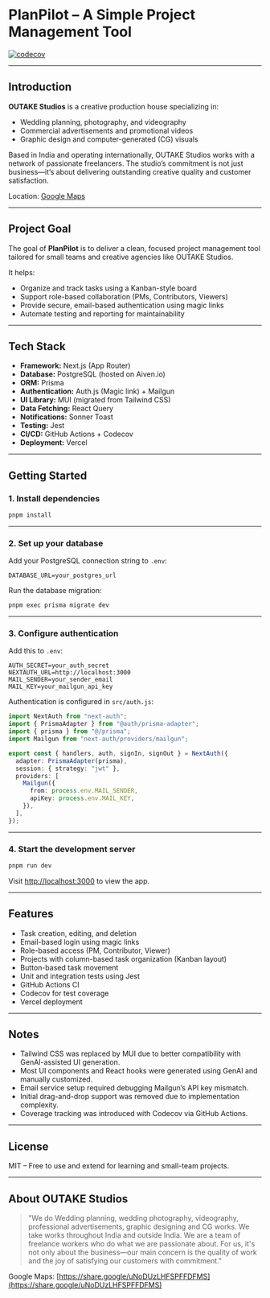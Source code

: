# PlanPilot – A Simple Project Management Tool  
[![codecov](https://codecov.io/gh/BhagathSharma/supreme_bakery/branch/main/graph/badge.svg)](https://codecov.io/gh/BhagathSharma/supreme_bakery)

---

## Introduction

**OUTAKE Studios** is a creative production house specializing in:

- Wedding planning, photography, and videography  
- Commercial advertisements and promotional videos  
- Graphic design and computer-generated (CG) visuals  

Based in India and operating internationally, OUTAKE Studios works with a network of passionate freelancers. The studio’s commitment is not just business—it’s about delivering outstanding creative quality and customer satisfaction.

Location: [Google Maps](https://share.google/uNoDUzLHFSPFFDFMS)

---

## Project Goal

The goal of **PlanPilot** is to deliver a clean, focused project management tool tailored for small teams and creative agencies like OUTAKE Studios.

It helps:

- Organize and track tasks using a Kanban-style board  
- Support role-based collaboration (PMs, Contributors, Viewers)  
- Provide secure, email-based authentication using magic links  
- Automate testing and reporting for maintainability

---

## Tech Stack

- **Framework:** Next.js (App Router)
- **Database:** PostgreSQL (hosted on Aiven.io)
- **ORM:** Prisma
- **Authentication:** Auth.js (Magic link) + Mailgun
- **UI Library:** MUI (migrated from Tailwind CSS)
- **Data Fetching:** React Query
- **Notifications:** Sonner Toast
- **Testing:** Jest
- **CI/CD:** GitHub Actions + Codecov
- **Deployment:** Vercel

---

## Getting Started

### 1. Install dependencies

```bash
pnpm install
````

---

### 2. Set up your database

Add your PostgreSQL connection string to `.env`:

```env
DATABASE_URL=your_postgres_url
```

Run the database migration:

```bash
pnpm exec prisma migrate dev
```

---

### 3. Configure authentication

Add this to `.env`:

```env
AUTH_SECRET=your_auth_secret
NEXTAUTH_URL=http://localhost:3000
MAIL_SENDER=your_sender_email
MAIL_KEY=your_mailgun_api_key
```

Authentication is configured in `src/auth.js`:

```ts
import NextAuth from "next-auth";
import { PrismaAdapter } from "@auth/prisma-adapter";
import { prisma } from "@/prisma";
import Mailgun from "next-auth/providers/mailgun";

export const { handlers, auth, signIn, signOut } = NextAuth({
  adapter: PrismaAdapter(prisma),
  session: { strategy: "jwt" },
  providers: [
    Mailgun({
      from: process.env.MAIL_SENDER,
      apiKey: process.env.MAIL_KEY,
    }),
  ],
});
```

---

### 4. Start the development server

```bash
pnpm run dev
```

Visit [http://localhost:3000](http://localhost:3000) to view the app.

---

## Features

* Task creation, editing, and deletion
* Email-based login using magic links
* Role-based access (PM, Contributor, Viewer)
* Projects with column-based task organization (Kanban layout)
* Button-based task movement
* Unit and integration tests using Jest
* GitHub Actions CI
* Codecov for test coverage
* Vercel deployment

---

## Notes

* Tailwind CSS was replaced by MUI due to better compatibility with GenAI-assisted UI generation.
* Most UI components and React hooks were generated using GenAI and manually customized.
* Email service setup required debugging Mailgun’s API key mismatch.
* Initial drag-and-drop support was removed due to implementation complexity.
* Coverage tracking was introduced with Codecov via GitHub Actions.

---

## License

MIT – Free to use and extend for learning and small-team projects.

---

## About OUTAKE Studios

> "We do Wedding planning, wedding photography, videography, professional advertisements, graphic designing and CG works. We take works throughout India and outside India. We are a team of freelance workers who do what we are passionate about. For us, it's not only about the business—our main concern is the quality of work and the joy of satisfying our customers with commitment."

Google Maps: [https://share.google/uNoDUzLHFSPFFDFMS](https://share.google/uNoDUzLHFSPFFDFMS)
